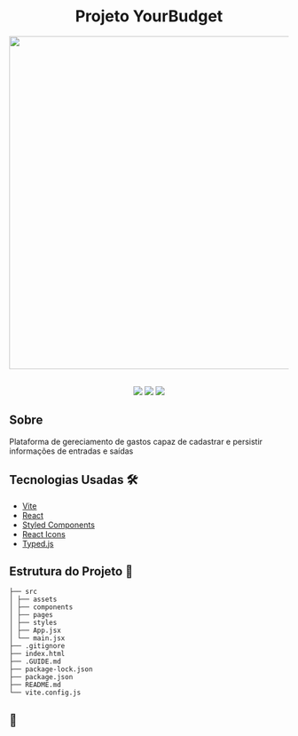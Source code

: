 <h1 align="center">Projeto YourBudget</h1>

<div align="center">
<img src="./src/assets/portfolio.png" width="600px">

</div> <br>

<p align="center">
<img src="https://img.shields.io/badge/vite-white?style=for-the-badge&logo=vite&logoColor=8B73FE"></img>
<img src="https://img.shields.io/badge/react-white?style=for-the-badge&logo=vite&logoColor=8B73FE"></img>
<img src="https://img.shields.io/badge/styled-components-white?style=for-the-badge&logo=vite&logoColor=8B73FE"></img>

</p>

## Sobre

Plataforma de gereciamento de gastos capaz de cadastrar e persistir informações de entradas e saídas

## Tecnologias Usadas 🛠️

- [Vite](https://vitejs.dev)
- [React](https://react.dev/)
- [Styled Components](https://styled-components.com/)
- [React Icons](https://www.npmjs.com/package/react-icons)
- [Typed.js](https://mattboldt.com/demos/typed-js/)

## Estrutura do Projeto 📂

```
├── src
│ ├── assets
│ ├── components
│ ├── pages
│ ├── styles
│ ├── App.jsx
│ └── main.jsx
├── .gitignore
├── index.html
├── .GUIDE.md
├── package-lock.json
├── package.json
├── README.md
└── vite.config.js
```

## 💛

<br>
